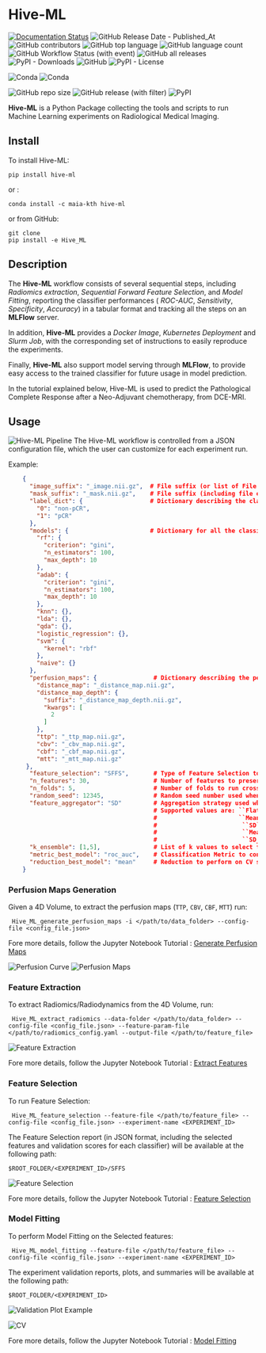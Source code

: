 # Hive-ML

[![Documentation Status](https://readthedocs.org/projects/hive-ml/badge/?version=stable)](https://hive-ml.readthedocs.io/en/latest/?badge=latest)
![GitHub Release Date - Published_At](https://img.shields.io/github/release-date/MAIA-KTH/Hive_ML?logo=github)
![GitHub contributors](https://img.shields.io/github/contributors/MAIA-KTH/Hive_ML?logo=github)
![GitHub top language](https://img.shields.io/github/languages/top/MAIA-KTH/Hive_ML?logo=github)
![GitHub language count](https://img.shields.io/github/languages/count/MAIA-KTH/Hive_ML?logo=github)
![GitHub Workflow Status (with event)](https://img.shields.io/github/actions/workflow/status/MAIA-KTH/Hive_ML/publish_release.yaml?logo=github)
![GitHub all releases](https://img.shields.io/github/downloads/MAIA-KTH/Hive_ML/total?logo=github)
![PyPI - Downloads](https://img.shields.io/pypi/dm/hive-ml?logo=pypi)
![GitHub](https://img.shields.io/github/license/MAIA-KTH/Hive_ML?logo=github)
![PyPI - License](https://img.shields.io/pypi/l/hive-ml?logo=pypi)

![Conda](https://img.shields.io/conda/pn/MAIA-KTH/Hive-ml?logo=anaconda)
![Conda](https://img.shields.io/conda/v/MAIA-KTH/Hive-ml?logo=anaconda)

![GitHub repo size](https://img.shields.io/github/repo-size/MAIA-KTH/Hive_ML?logo=github)
![GitHub release (with filter)](https://img.shields.io/github/v/release/MAIA-KTH/Hive_ML?logo=github)
![PyPI](https://img.shields.io/pypi/v/hive-ml?logo=pypi)

**Hive-ML** is a Python Package collecting the tools and scripts to run Machine Learning experiments on Radiological
Medical Imaging.

## Install

To install Hive-ML:

```shell
pip install hive-ml
```

or :

```shell
conda install -c maia-kth hive-ml
```
or from GitHub:

```shell
git clone 
pip install -e Hive_ML
```

## Description

The **Hive-ML** workflow consists of several sequential steps, including *Radiomics extraction*,
*Sequential Forward Feature Selection*, and *Model Fitting*, reporting the classifier performances ( *ROC-AUC*,
*Sensitivity*,
*Specificity*, *Accuracy*) in a tabular format and tracking all the steps on an **MLFlow** server.

In addition, **Hive-ML** provides a *Docker Image*, *Kubernetes Deployment* and *Slurm Job*,
with the corresponding set of instructions to easily reproduce the experiments.

Finally, **Hive-ML** also support model serving through **MLFlow**, to provide easy access to the trained classifier
for future usage in model prediction.

In the tutorial explained below, Hive-ML is used to predict the Pathological Complete Response after a Neo-Adjuvant
chemotherapy, from DCE-MRI.

## Usage

![Hive-ML Pipeline](images/Radiodynamics_pipeline.png "Hive-ML Pipeline")
The Hive-ML workflow is controlled from a JSON configuration file, which the user can customize for each experiment run.

Example:

```json
    {
      "image_suffix": "_image.nii.gz",  # File suffix (or list of File suffixes) of the files containing the image volume.
      "mask_suffix": "_mask.nii.gz",    # File suffix (including file extension) of the files containing the segmentation mask of the ROI.
      "label_dict": {                   # Dictionary describing the classes. The key-value pair contains the label value as key (starting from 0) and the class description as value.
        "0": "non-pCR",
        "1": "pCR"
      },
      "models": {                       # Dictionary for all the classifiers to evaluate. Each element includes the classifier class name and an additional dictionary with the kwargs to pass to the classifier object.
        "rf": {
          "criterion": "gini",
          "n_estimators": 100,
          "max_depth": 10
        },
        "adab": {
          "criterion": "gini",
          "n_estimators": 100,
          "max_depth": 10
        },
        "knn": {},
        "lda": {},
        "qda": {},
        "logistic_regression": {},
        "svm": {
          "kernel": "rbf"
        },
        "naive": {}
      },
      "perfusion_maps": {                # Dictionary describing the perfusion maps to extract. Each element includes the perfusion map name and the file suffix used to save the perfusion map.
        "distance_map": "_distance_map.nii.gz",
        "distance_map_depth": {
          "suffix": "_distance_map_depth.nii.gz",
          "kwargs": [
            2
          ]
        },
        "ttp": "_ttp_map.nii.gz",
        "cbv": "_cbv_map.nii.gz",
        "cbf": "_cbf_map.nii.gz",
        "mtt": "_mtt_map.nii.gz"
     },
      "feature_selection": "SFFS",       # Type of Feature Selection to perform. Supported values are SFFS and PCA .
      "n_features": 30,                  # Number of features to preserve when performing Feature Selection.
      "n_folds": 5,                      # Number of folds to run cross-validation.
      "random_seed": 12345,              # Random seed number used when randomizing events and actions.
      "feature_aggregator": "SD"         # Aggregation strategy used when extracting features in the 4D. 
                                         # Supported values are: ``Flat`` (no aggregation, all features are preserved),
                                         #                       ``Mean`` (Average over the 4-th dimension),
                                         #                        ``SD`` (Standard Deviation over the 4-th dimension),
                                         #                        ``Mean_Norm`` (Independent channel-normalization, followed by average over the 4-th dimension),
                                         #                        ``SD_Norm`` (Independent channel-normalization, followed by SD over the 4-th dimension)
      "k_ensemble": [1,5],               # List of k values to select top-k best models in ensembling.
      "metric_best_model": "roc_auc",    # Classification Metric to consider when determining the best models from CV results.
      "reduction_best_model": "mean"     # Reduction to perform on CV scores to determine the best models.
    }
```

### Perfusion Maps Generation

Given a 4D Volume, to extract the perfusion maps (``TTP``, ``CBV``, ``CBF``, ``MTT``) run:

```shell
 Hive_ML_generate_perfusion_maps -i </path/to/data_folder> --config-file <config_file.json>
```

Fore more details, follow the Jupyter Notebook
Tutorial : [Generate Perfusion Maps](tutorials/0-Generate_Perfusion_Maps.ipynb)

![Perfusion Curve](images/Perfusion_curve.png "Perfusion Curve")
![Perfusion Maps](images/PMaps.png "Perfusion Maps")

### Feature Extraction

To extract Radiomics/Radiodynamics from the 4D Volume, run:

```shell
 Hive_ML_extract_radiomics --data-folder </path/to/data_folder> --config-file <config_file.json> --feature-param-file </path/to/radiomics_config.yaml --output-file </path/to/feature_file> 
```

![Feature Extraction](images/Feature_Extraction.png "Feature Extraction")

Fore more details, follow the Jupyter Notebook Tutorial : [Extract Features](tutorials/1-Extract_Features.ipynb)

### Feature Selection

To run Feature Selection:

```shell
 Hive_ML_feature_selection --feature-file </path/to/feature_file> --config-file <config_file.json> --experiment-name <EXPERIMENT_ID>
```

The Feature Selection report (in JSON format, including the selected features and validation scores for each classifier)
will be available at the following path:

```
$ROOT_FOLDER/<EXPERIMENT_ID>/SFFS
```

![Feature Selection](images/FS_MF.png "Feature Selection")

Fore more details, follow the Jupyter Notebook Tutorial : [Feature Selection](tutorials/2-Feature_Selection.ipynb)

### Model Fitting

To perform Model Fitting on the Selected features:

```shell
 Hive_ML_model_fitting --feature-file </path/to/feature_file> --config-file <config_file.json> --experiment-name <EXPERIMENT_ID>
```

The experiment validation reports, plots, and summaries will be available at the following path:

```
$ROOT_FOLDER/<EXPERIMENT_ID>
```

![Validation Plot Example](images/Validation_Plot.png "Validation Plot Example")

![CV](images/CV.png "CV")

Fore more details, follow the Jupyter Notebook Tutorial : [Model Fitting](tutorials/3-Model_Fitting.ipynb)
